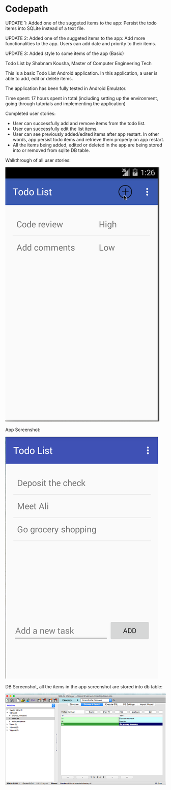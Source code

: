 # Codepath

UPDATE 1: Added one of the suggeted items to the app: Persist the todo items into SQLite instead of a text file.

UPDATE 2: Added one of the suggeted items to the app: Add more functionalities to the app. Users can add date and priority to their items.

UPDATE 3: Added style to some items of the app (Basic)


Todo List by Shabnam Kousha, Master of Computer Engineering Tech

This is a basic Todo List Android application. In this application, a user is able to add, edit or delete items.

The application has been fully tested in Android Emulator.

Time spent: 17 hours spent in total (including setting up the environment, going through tutorials and implementing
the application)

Completed user stories:

- User can successfully add and remove items from the todo list.
- User can successfully edit the list items.
- User can see previously added/edited items after app restart. In other words, app persist todo items and retrieve 
them properly on app restart.
- All the items being added, edited or deleted in the app are being stored into or removed from sqlite DB table.

Walkthrough of all user stories:

<img src="https://github.com/shabnamkousha/codepath/blob/master/Todo_Advanced.gif" alt="Video Walkthrough" style="max-width:100%;">

App Screenshot:

<img src="https://github.com/shabnamkousha/codepath/blob/master/Screenshots/App_Screenshot.png" alt="Video Walkthrough" style="max-width:100%;">

DB Screenshot, all the items in the app screenshot are stored into db table:

<img src="https://github.com/shabnamkousha/codepath/blob/master/Screenshots/DB Snapshot.png" alt="Video Walkthrough" style="max-width:100%;">


